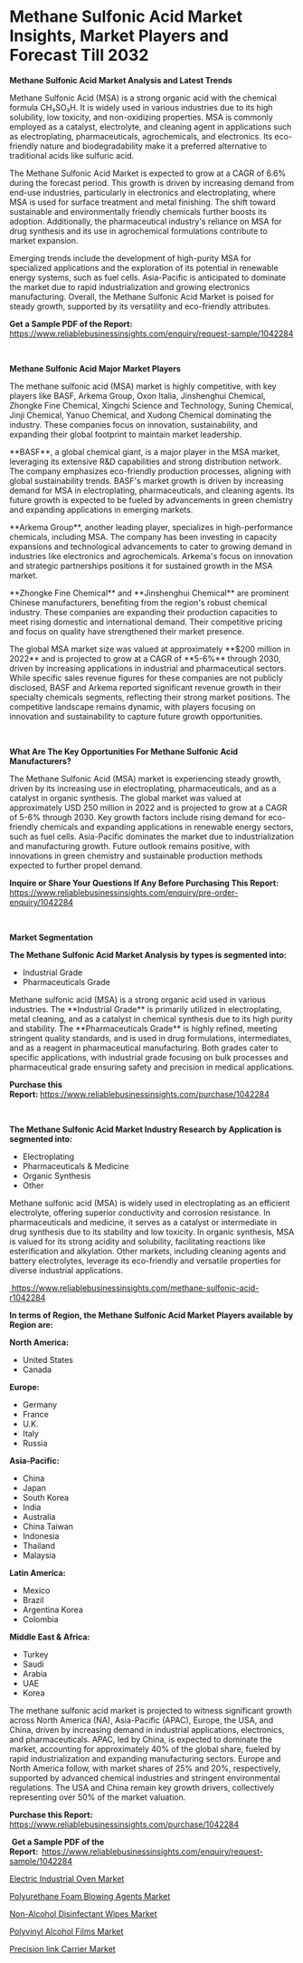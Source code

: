 <p><h1>Methane Sulfonic Acid Market Insights, Market Players and Forecast Till 2032</h1></p><p><strong>Methane Sulfonic Acid Market Analysis and Latest Trends</strong></p>
<p><p>Methane Sulfonic Acid (MSA) is a strong organic acid with the chemical formula CH₃SO₃H. It is widely used in various industries due to its high solubility, low toxicity, and non-oxidizing properties. MSA is commonly employed as a catalyst, electrolyte, and cleaning agent in applications such as electroplating, pharmaceuticals, agrochemicals, and electronics. Its eco-friendly nature and biodegradability make it a preferred alternative to traditional acids like sulfuric acid.</p><p>The Methane Sulfonic Acid Market is expected to grow at a CAGR of 6.6% during the forecast period. This growth is driven by increasing demand from end-use industries, particularly in electronics and electroplating, where MSA is used for surface treatment and metal finishing. The shift toward sustainable and environmentally friendly chemicals further boosts its adoption. Additionally, the pharmaceutical industry's reliance on MSA for drug synthesis and its use in agrochemical formulations contribute to market expansion.</p><p>Emerging trends include the development of high-purity MSA for specialized applications and the exploration of its potential in renewable energy systems, such as fuel cells. Asia-Pacific is anticipated to dominate the market due to rapid industrialization and growing electronics manufacturing. Overall, the Methane Sulfonic Acid Market is poised for steady growth, supported by its versatility and eco-friendly attributes.</p></p>
<p><strong>Get a Sample PDF of the Report:&nbsp;</strong> <a href="https://www.reliablebusinessinsights.com/enquiry/request-sample/1042284?utm_campaign=1119&utm_medium=2&utm_source=Github&utm_content=ia&utm_term=24012025&utm_id=methane-sulfonic-acid">https://www.reliablebusinessinsights.com/enquiry/request-sample/1042284</a></p>
<p>&nbsp;</p>
<p><strong>Methane Sulfonic Acid Major Market Players</strong></p>
<p><p>The methane sulfonic acid (MSA) market is highly competitive, with key players like BASF, Arkema Group, Oxon Italia, Jinshenghui Chemical, Zhongke Fine Chemical, Xingchi Science and Technology, Suning Chemical, Jinji Chemical, Yanuo Chemical, and Xudong Chemical dominating the industry. These companies focus on innovation, sustainability, and expanding their global footprint to maintain market leadership.</p><p>**BASF**, a global chemical giant, is a major player in the MSA market, leveraging its extensive R&D capabilities and strong distribution network. The company emphasizes eco-friendly production processes, aligning with global sustainability trends. BASF's market growth is driven by increasing demand for MSA in electroplating, pharmaceuticals, and cleaning agents. Its future growth is expected to be fueled by advancements in green chemistry and expanding applications in emerging markets.</p><p>**Arkema Group**, another leading player, specializes in high-performance chemicals, including MSA. The company has been investing in capacity expansions and technological advancements to cater to growing demand in industries like electronics and agrochemicals. Arkema's focus on innovation and strategic partnerships positions it for sustained growth in the MSA market.</p><p>**Zhongke Fine Chemical** and **Jinshenghui Chemical** are prominent Chinese manufacturers, benefiting from the region's robust chemical industry. These companies are expanding their production capacities to meet rising domestic and international demand. Their competitive pricing and focus on quality have strengthened their market presence.</p><p>The global MSA market size was valued at approximately **$200 million in 2022** and is projected to grow at a CAGR of **5-6%** through 2030, driven by increasing applications in industrial and pharmaceutical sectors. While specific sales revenue figures for these companies are not publicly disclosed, BASF and Arkema reported significant revenue growth in their specialty chemicals segments, reflecting their strong market positions. The competitive landscape remains dynamic, with players focusing on innovation and sustainability to capture future growth opportunities.</p></p>
<p>&nbsp;</p>
<p><strong>What Are The Key Opportunities For Methane Sulfonic Acid Manufacturers?</strong></p>
<p><p>The Methane Sulfonic Acid (MSA) market is experiencing steady growth, driven by its increasing use in electroplating, pharmaceuticals, and as a catalyst in organic synthesis. The global market was valued at approximately USD 250 million in 2022 and is projected to grow at a CAGR of 5-6% through 2030. Key growth factors include rising demand for eco-friendly chemicals and expanding applications in renewable energy sectors, such as fuel cells. Asia-Pacific dominates the market due to industrialization and manufacturing growth. Future outlook remains positive, with innovations in green chemistry and sustainable production methods expected to further propel demand.</p></p>
<p><strong>Inquire or Share Your Questions If Any Before Purchasing This Report:</strong> <a href="https://www.reliablebusinessinsights.com/enquiry/pre-order-enquiry/1042284?utm_campaign=1119&utm_medium=2&utm_source=Github&utm_content=ia&utm_term=24012025&utm_id=methane-sulfonic-acid">https://www.reliablebusinessinsights.com/enquiry/pre-order-enquiry/1042284</a></p>
<p>&nbsp;</p>
<p><strong>Market Segmentation</strong></p>
<p><strong>The Methane Sulfonic Acid Market Analysis by types is segmented into:</strong></p>
<p><ul><li>Industrial Grade</li><li>Pharmaceuticals Grade</li></ul></p>
<p><p>Methane sulfonic acid (MSA) is a strong organic acid used in various industries. The **Industrial Grade** is primarily utilized in electroplating, metal cleaning, and as a catalyst in chemical synthesis due to its high purity and stability. The **Pharmaceuticals Grade** is highly refined, meeting stringent quality standards, and is used in drug formulations, intermediates, and as a reagent in pharmaceutical manufacturing. Both grades cater to specific applications, with industrial grade focusing on bulk processes and pharmaceutical grade ensuring safety and precision in medical applications.</p></p>
<p><strong>Purchase this Report:&nbsp;</strong><a href="https://www.reliablebusinessinsights.com/purchase/1042284?utm_campaign=1119&utm_medium=2&utm_source=Github&utm_content=ia&utm_term=24012025&utm_id=methane-sulfonic-acid">https://www.reliablebusinessinsights.com/purchase/1042284</a></p>
<p>&nbsp;</p>
<p><strong>The Methane Sulfonic Acid Market Industry Research by Application is segmented into:</strong></p>
<p><ul><li>Electroplating</li><li>Pharmaceuticals & Medicine</li><li>Organic Synthesis</li><li>Other</li></ul></p>
<p><p>Methane sulfonic acid (MSA) is widely used in electroplating as an efficient electrolyte, offering superior conductivity and corrosion resistance. In pharmaceuticals and medicine, it serves as a catalyst or intermediate in drug synthesis due to its stability and low toxicity. In organic synthesis, MSA is valued for its strong acidity and solubility, facilitating reactions like esterification and alkylation. Other markets, including cleaning agents and battery electrolytes, leverage its eco-friendly and versatile properties for diverse industrial applications.</p></p>
<p><a href="https://www.reliablebusinessinsights.com/methane-sulfonic-acid-r1042284?utm_campaign=1119&utm_medium=2&utm_source=Github&utm_content=ia&utm_term=24012025&utm_id=methane-sulfonic-acid">&nbsp;https://www.reliablebusinessinsights.com/methane-sulfonic-acid-r1042284</a></p>
<p><strong>In terms of Region, the Methane Sulfonic Acid Market Players available by Region are:</strong></p>
<p>
    <p> <strong> North America: </strong>
        <ul>
            <li>United States</li>
            <li>Canada</li>
        </ul>
        </p> 
    <p> <strong> Europe: </strong>
        <ul>
            <li>Germany</li>
            <li>France</li>
            <li>U.K.</li>
            <li>Italy</li>
            <li>Russia</li>
        </ul>
        </p> 
    <p> <strong> Asia-Pacific: </strong>
        <ul>
            <li>China</li>
            <li>Japan</li>
            <li>South Korea</li>
            <li>India</li>
            <li>Australia</li>
            <li>China Taiwan</li>
            <li>Indonesia</li>
            <li>Thailand</li>
            <li>Malaysia</li>
        </ul>
        </p> 
    <p> <strong> Latin America: </strong>
        <ul>
            <li>Mexico</li>
            <li>Brazil</li>
            <li>Argentina Korea</li>
            <li>Colombia</li>
        </ul>
        </p> 
    <p> <strong> Middle East & Africa: </strong>
        <ul>
            <li>Turkey</li>
            <li>Saudi</li>
            <li>Arabia</li>
            <li>UAE</li>
            <li>Korea</li>
        </ul>
    </p>
    </p>
<p><p>The methane sulfonic acid market is projected to witness significant growth across North America (NA), Asia-Pacific (APAC), Europe, the USA, and China, driven by increasing demand in industrial applications, electronics, and pharmaceuticals. APAC, led by China, is expected to dominate the market, accounting for approximately 40% of the global share, fueled by rapid industrialization and expanding manufacturing sectors. Europe and North America follow, with market shares of 25% and 20%, respectively, supported by advanced chemical industries and stringent environmental regulations. The USA and China remain key growth drivers, collectively representing over 50% of the market valuation.</p></p>
<p><strong>Purchase this Report: </strong><a href="https://www.reliablebusinessinsights.com/purchase/1042284?utm_campaign=1119&utm_medium=2&utm_source=Github&utm_content=ia&utm_term=24012025&utm_id=methane-sulfonic-acid">https://www.reliablebusinessinsights.com/purchase/1042284</a></p>
<p>&nbsp;<strong>Get a Sample PDF of the Report:&nbsp;&nbsp;</strong><a href="https://www.reliablebusinessinsights.com/enquiry/request-sample/1042284?utm_campaign=1119&utm_medium=2&utm_source=Github&utm_content=ia&utm_term=24012025&utm_id=methane-sulfonic-acid">https://www.reliablebusinessinsights.com/enquiry/request-sample/1042284</a></p>
<p><strong></strong></p>
<p><p><a href="https://www.linkedin.com/pulse/evaluating-profitability-growth-electric-industrial-oven-market-hftsf?utm_campaign=1119&utm_medium=2&utm_source=Github&utm_content=ia&utm_term=24012025&utm_id=methane-sulfonic-acid">Electric Industrial Oven Market</a></p><p><a href="https://github.com/arnoldannice0/Market-Research-Report-List-1/blob/main/polyurethane-foam-blowing-agents-market.md?utm_campaign=1119&utm_medium=2&utm_source=Github&utm_content=ia&utm_term=24012025&utm_id=methane-sulfonic-acid">Polyurethane Foam Blowing Agents Market</a></p><p><a href="https://www.linkedin.com/pulse/unlocking-growth-potential-strategic-analysis-non-alcohol-disinfectant-q3haf?utm_campaign=1119&utm_medium=2&utm_source=Github&utm_content=ia&utm_term=24012025&utm_id=methane-sulfonic-acid">Non-Alcohol Disinfectant Wipes Market</a></p><p><a href="https://github.com/sungbruington660/Market-Research-Report-List-1/blob/main/polyvinyl-alcohol-films-market.md?utm_campaign=1119&utm_medium=2&utm_source=Github&utm_content=ia&utm_term=24012025&utm_id=methane-sulfonic-acid">Polyvinyl Alcohol Films Market</a></p><p><a href="https://www.linkedin.com/pulse/precision-link-carrier-market-outlook-complete-industry-ljref?utm_campaign=1119&utm_medium=2&utm_source=Github&utm_content=ia&utm_term=24012025&utm_id=methane-sulfonic-acid">Precision link Carrier Market</a></p></p>
